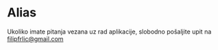 # Alias

Ukoliko imate pitanja vezana uz rad aplikacije, slobodno pošaljite upit na filipfrlic@gmail.com

